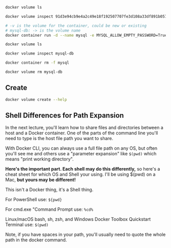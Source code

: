 ```bash
docker volume ls

docker volume inspect 91d3e94cb9e4a2c49e18f192507707fe3d108a33df891b05750ab0e9dbf3f989

# -v is the volume for the container, could be new or existing
# mysql-db: -> is the volume name
docker container run -d --name mysql -e MYSQL_ALLOW_EMPTY_PASSWORD=True -v mysql-db:/var/lib/mysql mysql

docker volume ls

docker volume inspect mysql-db

docker container rm -f mysql

docker volume rm mysql-db
```
## Create
```bash
docker volume create --help
```

## Shell Differences for Path Expansion

In the next lecture, you'll learn how to share files and directories between a host and a Docker container. One of the parts of the command line you'll need to type is the host file path you want to share.

With Docker CLI, you can always use a full file path on any OS, but often you'll see me and others use a "parameter expansion" like `$(pwd)` which means "print working directory".

**Here's the important part. Each shell may do this differently,** so here's a cheat sheet for which OS and Shell your using. I'll be using $(pwd) on a Mac, **but yours may be different!**

This isn't a Docker thing, it's a Shell thing.

For PowerShell use: `${pwd}` 

For cmd.exe "Command Prompt use: `%cd%`

Linux/macOS bash, sh, zsh, and Windows Docker Toolbox Quickstart Terminal use: `$(pwd)` 

Note, if you have spaces in your path, you'll usually need to quote the whole path in the docker command.